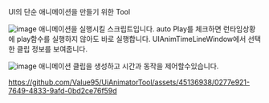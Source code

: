 UI의 단순 애니메이션을 만들기 위한 Tool

![image](https://github.com/Value95/UiAnimatorTool/assets/45136938/0b641b07-ecee-44ca-8cb8-bdb9f81d884f)
애니메이션을 실행시킬 스크립트입니다.
auto Play를 체크하면 런타임상황에 play함수를 실행하지 않아도 바로 실행합니다.
UIAnimTimeLineWindow에서 선택한 클립 정보를 보여줍니다.

![image](https://github.com/Value95/UiAnimatorTool/assets/45136938/30b99f13-84a4-45d8-baf8-276cac9b80d0)
애니메이션 클립을 생성하고 시간과 동작을 제어할수있습니다.


https://github.com/Value95/UiAnimatorTool/assets/45136938/0277e921-7649-4833-9afd-0bd2ce76f59d

